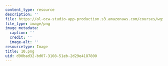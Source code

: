 ```yaml
---
content_type: resource
description: ''
file: https://ol-ocw-studio-app-production.s3.amazonaws.com/courses/wgs-s10-history-of-women-in-science-and-engineering-fall-2017/d90bad32bd07310851eb2d29e4187800_10.png
file_type: image/png
image_metadata:
  caption: ''
  credit: ''
  image-alt: ''
resourcetype: Image
title: 10.png
uid: d90bad32-bd07-3108-51eb-2d29e4187800
---
```

